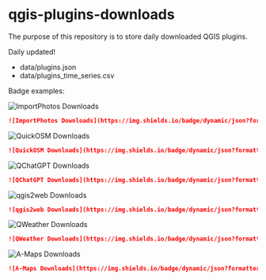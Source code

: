 # qgis-plugins-downloads
The purpose of this repository is to store daily downloaded QGIS plugins.


Daily updated! 

- data/plugins.json
- data/plugins_time_series.csv


Badge examples: 

![ImportPhotos Downloads](https://img.shields.io/badge/dynamic/json?formatter=metric&color=green&label=ImportPhotos-downloads&query=%24.Downloads&url=https://raw.githubusercontent.com/Mariosmsk/qgis-plugins-downloads/main/jsons/ImportPhotos.json)

```md
![ImportPhotos Downloads](https://img.shields.io/badge/dynamic/json?formatter=metric&color=green&label=ImportPhotos-downloads&query=%24.Downloads&url=https://raw.githubusercontent.com/Mariosmsk/qgis-plugins-downloads/main/jsons/ImportPhotos.json)
```

![QuickOSM Downloads](https://img.shields.io/badge/dynamic/json?formatter=metric&color=green&label=QuickOSM-downloads&query=%24.Downloads&url=https://raw.githubusercontent.com/Mariosmsk/qgis-plugins-downloads/main/jsons/QuickOSM.json)

```md
![QuickOSM Downloads](https://img.shields.io/badge/dynamic/json?formatter=metric&color=green&label=QuickOSM-downloads&query=%24.Downloads&url=https://raw.githubusercontent.com/Mariosmsk/qgis-plugins-downloads/main/jsons/QuickOSM.json)
```

![QChatGPT Downloads](https://img.shields.io/badge/dynamic/json?formatter=metric&color=green&label=QChatGPT-downloads&query=%24.Downloads&url=https://raw.githubusercontent.com/Mariosmsk/qgis-plugins-downloads/main/jsons/QChatGPT.json)

```md
![QChatGPT Downloads](https://img.shields.io/badge/dynamic/json?formatter=metric&color=green&label=QChatGPT-downloads&query=%24.Downloads&url=https://raw.githubusercontent.com/Mariosmsk/qgis-plugins-downloads/main/jsons/QChatGPT.json)
```

![qgis2web Downloads](https://img.shields.io/badge/dynamic/json?formatter=metric&color=green&label=qgis2web-downloads&query=%24.Downloads&url=https://raw.githubusercontent.com/Mariosmsk/qgis-plugins-downloads/main/jsons/qgis2web.json)

```md
![qgis2web Downloads](https://img.shields.io/badge/dynamic/json?formatter=metric&color=green&label=qgis2web-downloads&query=%24.Downloads&url=https://raw.githubusercontent.com/Mariosmsk/qgis-plugins-downloads/main/jsons/qgis2web.json)
```

![QWeather Downloads](https://img.shields.io/badge/dynamic/json?formatter=metric&color=green&label=QWeather-downloads&query=%24.Downloads&url=https://raw.githubusercontent.com/Mariosmsk/qgis-plugins-downloads/main/jsons/QWeather.json)

```md
![QWeather Downloads](https://img.shields.io/badge/dynamic/json?formatter=metric&color=green&label=QWeather-downloads&query=%24.Downloads&url=https://raw.githubusercontent.com/Mariosmsk/qgis-plugins-downloads/main/jsons/QWeather.json)
```
![A-Maps Downloads](https://img.shields.io/badge/dynamic/json?formatter=metric&color=green&label=A-Maps-downloads&query=%24.Downloads&url=https://raw.githubusercontent.com/Mariosmsk/qgis-plugins-downloads/main/jsons/A-Maps.json)

```md
![A-Maps Downloads](https://img.shields.io/badge/dynamic/json?formatter=metric&color=green&label=A-Maps-downloads&query=%24.Downloads&url=https://raw.githubusercontent.com/Mariosmsk/qgis-plugins-downloads/main/jsons/A-Maps.json)
```
